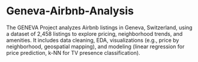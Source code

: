 # Geneva-Airbnb-Analysis
The GENEVA Project analyzes Airbnb listings in Geneva, Switzerland, using a dataset of 2,458 listings to explore pricing, neighborhood trends, and amenities. It includes data cleaning, EDA, visualizations (e.g., price by neighborhood, geospatial mapping), and modeling (linear regression for price prediction, k-NN for TV presence classification).
